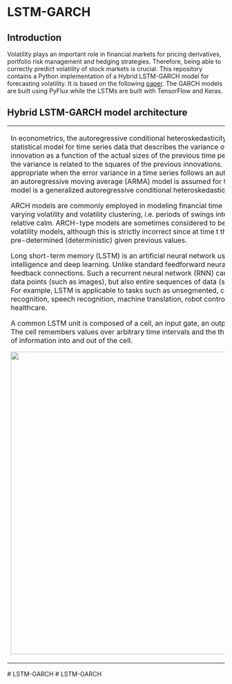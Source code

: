 # LSTM-GARCH

## Introduction

Volatility plays an important role in financial markets for pricing derivatives, portfolio risk management and hedging strategies. Therefore, being able to correctly predict volatility of stock markets is crucial. This repository contains a Python implementation of a Hybrid LSTM-GARCH model for forecasting volatility. It is based on the following [paper](https://www.sciencedirect.com/science/article/pii/S0957417418301416). The GARCH models are built using PyFlux while the LSTMs are built with TensorFlow and Keras.

## Hybrid LSTM-GARCH model architecture

<table>
<tr>
<td>
  
In econometrics, the autoregressive conditional heteroskedasticity (ARCH) model is a statistical model for time series data that describes the variance of the current error term or innovation as a function of the actual sizes of the previous time periods' error terms; often the variance is related to the squares of the previous innovations. The ARCH model is appropriate when the error variance in a time series follows an autoregressive (AR) model; if an autoregressive moving average (ARMA) model is assumed for the error variance, the model is a generalized autoregressive conditional heteroskedasticity (GARCH) model.

ARCH models are commonly employed in modeling financial time series that exhibit time-varying volatility and volatility clustering, i.e. periods of swings interspersed with periods of relative calm. ARCH-type models are sometimes considered to be in the family of stochastic volatility models, although this is strictly incorrect since at time t the volatility is completely pre-determined (deterministic) given previous values.

Long short-term memory (LSTM) is an artificial neural network used in the fields of artificial intelligence and deep learning. Unlike standard feedforward neural networks, LSTM has feedback connections. Such a recurrent neural network (RNN) can process not only single data points (such as images), but also entire sequences of data (such as speech or video). For example, LSTM is applicable to tasks such as unsegmented, connected handwriting recognition, speech recognition, machine translation, robot control, video games, and healthcare. 

A common LSTM unit is composed of a cell, an input gate, an output gate and a forget gate. The cell remembers values over arbitrary time intervals and the three gates regulate the flow of information into and out of the cell.

<p align="center">
<img src="https://github.com/tlemenestrel/LSTM_GARCH/blob/master/Images/architecture.png" width="700">
</p>

</td>
</tr>
</table>
#   L S T M - G A R C H  
 #   L S T M - G A R C H  
 